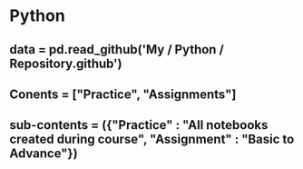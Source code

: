 # Python

## data = pd.read_github('My / Python / Repository.github')
## Conents = ["Practice", "Assignments"]
## sub-contents = ({"Practice" : "All notebooks created during course", "Assignment" : "Basic to Advance"})
